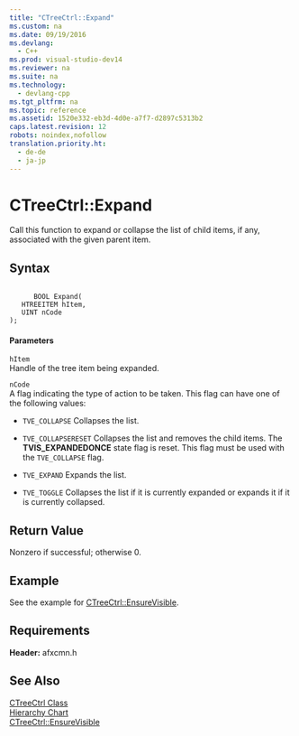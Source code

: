 ```yaml
---
title: "CTreeCtrl::Expand"
ms.custom: na
ms.date: 09/19/2016
ms.devlang: 
  - C++
ms.prod: visual-studio-dev14
ms.reviewer: na
ms.suite: na
ms.technology: 
  - devlang-cpp
ms.tgt_pltfrm: na
ms.topic: reference
ms.assetid: 1520e332-eb3d-4d0e-a7f7-d2897c5313b2
caps.latest.revision: 12
robots: noindex,nofollow
translation.priority.ht: 
  - de-de
  - ja-jp
---
```

# CTreeCtrl::Expand
Call this function to expand or collapse the list of child items, if any, associated with the given parent item.  
  
## Syntax  
  
```  
  
      BOOL Expand(  
   HTREEITEM hItem,  
   UINT nCode   
);  
```  
  
#### Parameters  
 `hItem`  
 Handle of the tree item being expanded.  
  
 `nCode`  
 A flag indicating the type of action to be taken. This flag can have one of the following values:  
  
-   `TVE_COLLAPSE` Collapses the list.  
  
-   `TVE_COLLAPSERESET` Collapses the list and removes the child items. The **TVIS_EXPANDEDONCE** state flag is reset. This flag must be used with the `TVE_COLLAPSE` flag.  
  
-   `TVE_EXPAND` Expands the list.  
  
-   `TVE_TOGGLE` Collapses the list if it is currently expanded or expands it if it is currently collapsed.  
  
## Return Value  
 Nonzero if successful; otherwise 0.  
  
## Example  
 See the example for [CTreeCtrl::EnsureVisible](../vs140/CTreeCtrl--EnsureVisible.md).  
  
## Requirements  
 **Header:** afxcmn.h  
  
## See Also  
 [CTreeCtrl Class](../vs140/CTreeCtrl-Class.md)   
 [Hierarchy Chart](../vs140/Hierarchy-Chart.md)   
 [CTreeCtrl::EnsureVisible](../vs140/CTreeCtrl--EnsureVisible.md)